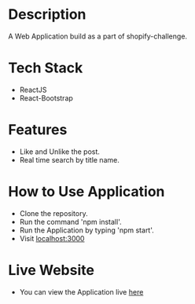 # Description

A Web Application build as a part of shopify-challenge.

# Tech Stack

- ReactJS
- React-Bootstrap

# Features

- Like and Unlike the post.
- Real time search by title name.

# How to Use Application

- Clone the repository.
- Run the command 'npm install'.
- Run the Application by typing 'npm start'.
- Visit [localhost:3000](http://localhost:3000/)

# Live Website

- You can view the Application live [here](https://sarthak-23.github.io/shopify-challenge/)
